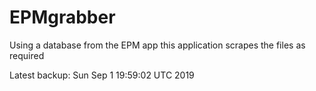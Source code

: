 # EPMgrabber
Using a database from the EPM app this application scrapes the files as required


Latest backup: Sun Sep 1 19:59:02 UTC 2019

